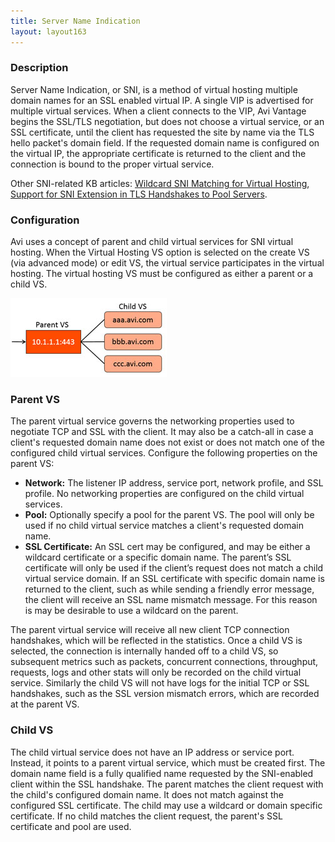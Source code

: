 ```yaml
---
title: Server Name Indication
layout: layout163
---
```

### Description

Server Name Indication, or SNI, is a method of virtual hosting multiple domain names for an SSL enabled virtual IP. A single VIP is advertised for multiple virtual services. When a client connects to the VIP, Avi Vantage begins the SSL/TLS negotiation, but does not choose a virtual service, or an SSL certificate, until the client has requested the site by name via the TLS hello packet's domain field. If the requested domain name is configured on the virtual IP, the appropriate certificate is returned to the client and the connection is bound to the proper virtual service.

Other SNI-related KB articles: <a href="{% vpath %}/wildcard-sni-matching-for-virtual-hosting/">Wildcard SNI Matching for Virtual Hosting</a>, <a href="{% vpath %}/support-for-sni-extension-in-tls-handshakes-to-pool-servers/">Support for SNI Extension in TLS Handshakes to Pool Servers</a>.

### Configuration

Avi uses a concept of parent and child virtual services for SNI virtual hosting. When the Virtual Hosting VS option is selected on the create VS (via advanced mode) or edit VS, the virtual service participates in the virtual hosting. The virtual hosting VS must be configured as either a parent or a child VS.

<a href="img/apps_vs_sni.jpg"><img class="alignright size-full wp-image-2079" src="img/apps_vs_sni.jpg" alt="apps_vs_sni" width="250" height="126"></a>

### Parent VS

The parent virtual service governs the networking properties used to negotiate TCP and SSL with the client. It may also be a catch-all in case a client's requested domain name does not exist or does not match one of the configured child virtual services.
Configure the following properties on the parent VS:

* **Network:** The listener IP address, service port, network profile, and SSL profile. No networking properties are configured on the child virtual services.
* **Pool:** Optionally specify a pool for the parent VS. The pool will only be used if no child virtual service matches a client's requested domain name.
* **SSL Certificate:** An SSL cert may be configured, and may be either a wildcard certificate or a specific domain name. The parent’s SSL certificate will only be used if the client’s request does not match a child virtual service domain. If an SSL certificate with specific domain name is returned to the client, such as while sending a friendly error message, the client will receive an SSL name mismatch message. For this reason is may be desirable to use a wildcard on the parent. 

The parent virtual service will receive all new client TCP connection handshakes, which will be reflected in the statistics. Once a child VS is selected, the connection is internally handed off to a child VS, so subsequent metrics such as packets, concurrent connections, throughput, requests, logs and other stats will only be recorded on the child virtual service. Similarly the child VS will not have logs for the initial TCP or SSL handshakes, such as the SSL version mismatch errors, which are recorded at the parent VS.

### Child VS

The child virtual service does not have an IP address or service port. Instead, it points to a parent virtual service, which must be created first. The domain name field is a fully qualified name requested by the SNI-enabled client within the SSL handshake. The parent matches the client request with the child's configured domain name. It does not match against the configured SSL certificate. The child may use a wildcard or domain specific certificate.
If no child matches the client request, the parent's SSL certificate and pool are used.
